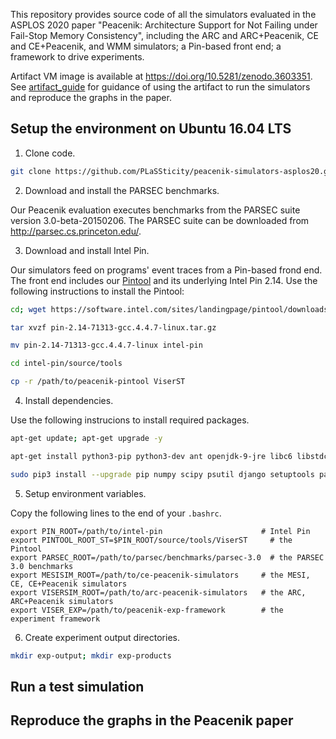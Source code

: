 This repository provides source code of all the simulators evaluated in the ASPLOS 2020 paper "Peacenik: Architecture Support for Not Failing under Fail-Stop Memory Consistency", including the ARC and ARC+Peacenik, CE and CE+Peacenik, and WMM simulators; a Pin-based front end; a framework to drive experiments.

Artifact VM image is available at <https://doi.org/10.5281/zenodo.3603351>. See [artifact_guide](./artifact_guide.pdf) for guidance of using the artifact to run the simulators and reproduce the graphs in the paper.

## Setup the environment on Ubuntu 16.04 LTS
1. Clone code.

```Bash
git clone https://github.com/PLaSSticity/peacenik-simulators-asplos20.git
```

2. Download and install the PARSEC benchmarks. 

Our Peacenik evaluation executes benchmarks from the PARSEC suite version 3.0-beta-20150206. The PARSEC suite can be downloaded from http://parsec.cs.princeton.edu/.

3. Download and install Intel Pin.

Our simulators feed on programs' event traces from a Pin-based frond end. The front end includes our [Pintool](./peacenik-pintool) and its underlying Intel Pin 2.14. Use the following instructions to install the Pintool:

```Bash
cd; wget https://software.intel.com/sites/landingpage/pintool/downloads/pin-2.14-71313-gcc.4.4.7-linux.tar.gz

tar xvzf pin-2.14-71313-gcc.4.4.7-linux.tar.gz

mv pin-2.14-71313-gcc.4.4.7-linux intel-pin

cd intel-pin/source/tools 

cp -r /path/to/peacenik-pintool ViserST
``` 

4. Install dependencies.

Use the following instrucions to install required packages.

```Bash
apt-get update; apt-get upgrade -y

apt-get install python3-pip python3-dev ant openjdk-9-jre libc6 libstdc++6 lib32stdc++6 -y

sudo pip3 install --upgrade pip numpy scipy psutil django setuptools paramiko jedi cffi
```

5. Setup environment variables.

Copy the following lines to the end of your `.bashrc`.

```
export PIN_ROOT=/path/to/intel-pin                      # Intel Pin
export PINTOOL_ROOT_ST=$PIN_ROOT/source/tools/ViserST     # the Pintool
export PARSEC_ROOT=/path/to/parsec/benchmarks/parsec-3.0  # the PARSEC 3.0 benchmarks
export MESISIM_ROOT=/path/to/ce-peacenik-simulators     # the MESI, CE, CE+Peacenik simulators
export VISERSIM_ROOT=/path/to/arc-peacenik-simulators   # the ARC, ARC+Peacenik simulators
export VISER_EXP=/path/to/peacenik-exp-framework        # the experiment framework

```


6. Create experiment output directories.

```Bash
mkdir exp-output; mkdir exp-products
```

## Run a test simulation

## Reproduce the graphs in the Peacenik paper
